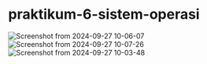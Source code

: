 # praktikum-6-sistem-operasi
![Screenshot from 2024-09-27 10-06-07](https://github.com/user-attachments/assets/1bee4d3e-685b-4d39-bce8-352dc52a3ee2)
![Screenshot from 2024-09-27 10-07-26](https://github.com/user-attachments/assets/16d546c2-1136-4f51-b5fd-3f765022c15e)
![Screenshot from 2024-09-27 10-03-48](https://github.com/user-attachments/assets/e90b3fa5-b85f-4f47-8969-8c4ddfe9f073)
